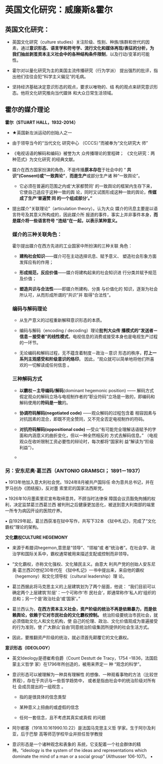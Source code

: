 #  英国文化研究：威廉斯&霍尔



## **英国文化研究：**

- 英国文化研究（culture studies）关注阶级、性别、种族/族群和世代的因素，通过**意识形态、语言学和符号学、流行文化和媒体再现/表征的分析，**为我们抽丝剥茧**资本主义社会中的各种结构条件限制**，以及行动/变革的可能性。

- 霍尔对以量化研究为主的美国主流传播研究（行为学派） 提出强烈的批评，指出他们往往会犯“科学主义偏见”的毛病。

  [^科学主义]: （ 科学主义认为自然科学是最权威的世界观，也是人类最 重要的知识，其高于所有一切其他东西对生活的诠释。 （索列尔，汤姆。科学主义：哲学和科学的迷恋。 Routledge出版社，1994年，第1ff） ）

- 坚持经济基础决定意识形态的观点，要求以唯物的、结 构的观点来研究意识形态。他将文化研究推向当代媒体 和大众日常生活领域。

  

## **霍尔的媒介理论**

**霍尔（STUART HALL，1932-2014）**

- ★英国新左派运动的创始人之一  

- 由于领导当今的“当代文化 研究中心 （CCCS）”而被奉为“文化研究大 师”

- 《电视话语的解码和编码》被誉为大 众传播理论的里程碑； 《文化研究：两种范式》为文化研究 的经典文献。

  

- 媒介在西方国家扮演的角色，不是传播**原本存在**于社会中的 “ **共识”(Consent)或“一致舆论”**，**而是生产**或部分生产诸 种“一致舆论”。

  - 它必须在普遍的范围之内或‘大家都赞同’ 的一致舆论的框架内生存下来，它使自己适应于这种一致的舆 论，同时又试图形成这种一致的舆论，**传媒成了生产‘普遍赞 同 的一个组成部分’。”** 

- 提出媒介“关联理论”（articulation theory）。认为大众 媒介的讯息主要是以语言符号及其意义所构成的，因此媒介所 报道的事件，事实上并非事件本身，**而是媒介将一些语言符号 “连结”在一起，以表示某种意义。**

  

  ### **媒介的三种关联角色：**

  霍尔提出媒介在西方先进的工业国家中所扮演的三种关联 角色： 

  - **建构社会知识**——媒介可在主动选择讯息、赋予意义、 塑造社会形象方面发挥应有的作用； 

  - **形成规范，反应价值**——媒介将建构起来的社会知识进 行分类并赋予规范及价值； 

  - **塑造共识与合法性**——即媒介所建构、分类 与价值化的 知识，逐渐为社会所认可，从而形成所谓的“共识”并 取得“合法性”。

    

  ### **编码与解码理论**

  - 从生产意义的过程重新解释意识形态的本质。 

  - 编码与解码（encoding / decoding）理论**批判大众传 播模式的“发送者－信息－接受者”的线性模式**，电视信息的消费或接受本身也是电视生产过程的一环节。 

  - 无论编码和解码过程，无不蕴含着制度－政治－意识 形态的秩序，**打上一系列主观感受和阶级意识的烙印**。 因此，“观众就可以简单地将他们所喜欢的一切解读成任何信息 。

    

  ### **三种解码方式**

  - **以霸权－主导编码/解码**(dominant hegemonic position) —— 解码方式假定观众的解码立场与电视制作者的“职业符码”立场是一致的，即编码和解码使用的**符码是一致**的。 

  - **协调符码解码(negotiated code)** ——观众解码的过程包含着 相容因素与对抗因素的混合，即既不完全赞同，又不完全否定电视制作的符码。 

  - **对抗符码解码(oppositional code)** —受众“有可能完全理解话语赋予的字面和内涵意义的曲折变化，但以一种全然相反的 方式去解码信息。” （电视观众在收听限制工资必要性的辩论时，每次都将“国家利 益”解读为“阶级利益”）。

  - [^eg]: 禹夏,邓亮.微博用户对主流媒体报道的对抗式解读探析 [J].媒体时代,2013(03):45-49

    

<!--霍尔将葛兰西的霸权理论（文化霸权－意识形态霸权）与阿尔都塞的意识形态、国家机器等理论结合起来，发展了电视话语的编码/解码理论，并对主导意识形态进行深入研究。 着重分析了大众传媒的生产“普遍赞同”（一致舆论）的过程。 认为后者是由传媒无意识地生产或部分生产出来的。-->



### 另：安东尼奥·葛兰西（ANTONIO GRAMSCI； 1891－1937）

▪ 1913年他加入意大利社会党。1924年8月被共产国际任 命为意共总书记，并在罗马创办《团结报》，反对墨 索里尼的国家法西斯党。 

▪ 1926年10月墨索里尼宣布取缔意共，不顾当时法律保 障国会议员豁免拘捕的权利，决定监禁葛兰西葛兰西 被判刑之后健康更加恶化，被送到意大利南部的端里 一所专为病囚开设的医院疗养。

 ▪ 自1929年起，葛兰西获准在狱中写作，共写下32本 《狱中札记》，完成了“文化霸权”理论的架构。



**文化霸权CULTURE HEGEMONY** 

- 来源于希腊词hegemon,意思是“领导”、“领袖”或 者“统治者”。在社会学、政治学和国际关系中，霸权通常被用来描述支配或控制而非领导。

- “文化霸权，亦称文化强权、文化殖民主义。由意大 利共产党的创始人安东尼奥·葛兰西20世纪30年代在 《狱中札记》一书中提出来，来自他的霸权 （hegemony）和文化领导权（cultural leadership）理 论。

- 葛兰西据此将马克思主义的上层建筑划为了两个层面，他说： “我们目前可以确定两个上层建筑‘阶层’：一个可称作‘市 民社会’，即通常称作‘私人的’组织的总和；另一个是‘政治社会’或‘国家’。” 

- 葛兰西认为，**在西方资本主义社会，资产阶级的统治不再是依赖暴力，而是依赖舆论，依赖于它对市民社会的文化霸权控制。** 统治阶级要统治市民社会，就必须借助文化人和文化机构，使 自己的伦理、政治、文化价值观成为普遍接受的行为准则，使 广大群众‘自由’同意统治阶级集团所提供的社会生活方式。

- 因此，要推翻资产阶级的统治，就必须首先颠覆它的文化霸权。



**意识形态（IDEOLOGY）**

- 英文Ideology是德崔希伯爵（Count Destutt de Tracy，1754 –1836，法国启蒙主义哲学 家）在1796年所创造的，被用来界定一 种 “观念的科学”。

- 意识形态可以被理解为一种具有理解性 的想像、一种观看事物的方法（比较世 界观），存在于共识与一些哲学趋势中， 或者是指由社会中的统治阶级对所有社 会成员提出的一组观念 。 

  - 指的是很具体的信念类型 

  - 某种意义上扭曲的或虚假的信念 

  - 任何一套信念，且不考虑其真实或真假 的问题

    

- 阿尔都塞（1918.10.161990.10.22）是法国马克思主义哲 学家。生于阿尔及利亚，后于巴黎 高等师范学校毕业并担任哲学教授

- 意识形态是一个诸种观念和表象的 系统，它支配着一个社会群体的精 神。“ideology is the system of the ideas and representations which dominate the mind of a man or a social group” (Althusser 106-107)。 ▪

  

